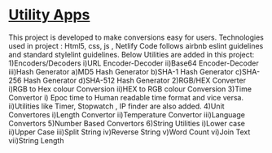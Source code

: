 # [Utility Apps](https://sumedha-utility-app-website.netlify.app/index.html)
This project is developed to make conversions easy for users.
Technologies used in project : Html5, css, js , Netlify
Code follows airbnb eslint guidelines and standard stylelint guidelines.
Below Utilities are added in this project:
  1)Encoders/Decoders
      i)URL Encoder-Decoder
      ii)Base64 Encoder-Decoder
      iii)Hash Generator
          a)MD5 Hash Generator
          b)SHA-1 Hash Generator
          c)SHA-256 Hash Generator
          d)SHA-512 Hash Generator
  2)RGB/HEX Converter
      i)RGB to Hex colour Conversion
      ii)HEX to RGB colour Conversion
  3)Time Convertor
      i) Epoc time to Human readable time format and vice versa.
      ii)Utilities like Timer, Stopwatch , IP finder are also added.
  4)Unit Convertores
      i)Length Convertor
      ii)Temperature Convertor
      iii)Language Convertors
 5)Number Based Convertors
 6)String Utilities
      i)Lower case
      ii)Upper Case
      iii)Split String
      iv)Reverse String
      v)Word Count
      vi)Join Text
      vii)String Length
